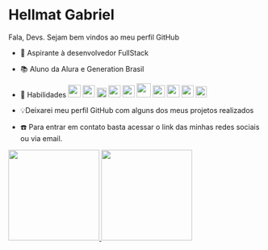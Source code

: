 # Hellmat Gabriel 
 Fala, Devs. Sejam bem vindos ao meu perfil GitHub 

- 🔭 Aspirante à desenvolvedor FullStack  
- 📚 Aluno da Alura e Generation Brasil
- 🔎 Habilidades   <img src="https://cdn.jsdelivr.net/gh/devicons/devicon@latest/icons/css3/css3-original-wordmark.svg" width="25" heigth="25"/> <img loading="lazy" src="https://cdn.jsdelivr.net/gh/devicons/devicon@latest/icons/html5/html5-original-wordmark.svg" width="24" heigth="24"/> <img loading="lazy" src="https://cdn.jsdelivr.net/gh/devicons/devicon@latest/icons/javascript/javascript-original.svg" width="19" heigth="19"/> <img src="https://cdn.jsdelivr.net/gh/devicons/devicon@latest/icons/python/python-original.svg" width="24" heigth="24"/> <img src="https://cdn.jsdelivr.net/gh/devicons/devicon@latest/icons/java/java-original.svg" width="24" heigth="24"/> <img src="https://cdn.jsdelivr.net/gh/devicons/devicon@latest/icons/mysql/mysql-original-wordmark.svg" width="28" heigth="28"/> <img src="https://cdn.jsdelivr.net/gh/devicons/devicon@latest/icons/spring/spring-original.svg" width="24" heigth="24"/> <img src="https://cdn.jsdelivr.net/gh/devicons/devicon@latest/icons/react/react-original-wordmark.svg" width="25" heigth="25"/> <img src="https://cdn.jsdelivr.net/gh/devicons/devicon@latest/icons/githubcodespaces/githubcodespaces-original.svg" width="24" heigth="24"/> <img loading="lazy" src="https://cdn.jsdelivr.net/gh/devicons/devicon/icons/git/git-original.svg" width="22" height="22"/>
   
- 💡Deixarei meu perfil GitHub com alguns dos meus projetos realizados
- ☎️ Para entrar em contato basta acessar o link das minhas redes sociais ou via email.

<div>
<a href="https://github.com/HellmatGa">
<img loading="lazy" height="180em" src="https://github-readme-stats.vercel.app/api/top-langs/?username=HellmatGa&layout=compact&langs_count=7&theme=dracula"/>
<img loading="lazy" height="180em" src="https://github-readme-stats.vercel.app/api?username=HellmatGa&show_icons=true&theme=dracula&include_all_commits=true&count_private=true"/>
</div>
